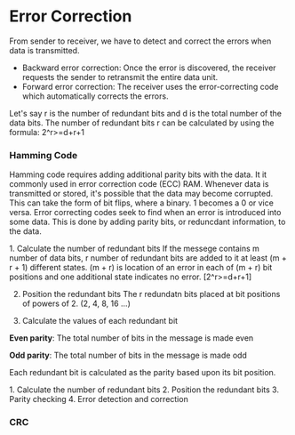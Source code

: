 # Error Correction

From sender to receiver, we have to detect and correct the errors when data is transmitted.

- Backward error correction: Once the error is discovered, the receiver requests the sender to retransmit the entire data unit.
- Forward error correction: The receiver uses the error-correcting code which automatically corrects the errors.

Let's say r is the number of redundant bits and d is the total number of the data bits. The number of redundant bits r can be calculated by using the formula:
2^r>=d+r+1


### Hamming Code
Hamming code requires adding additional parity bits with the data. It it commonly used in error correction code (ECC) RAM. Whenever data is transmitted or stored, it's possible that the data may become corrupted. This can take the form of bit flips, where a binary. 1 becomes a 0 or vice versa. Error correcting codes seek to find when an error is introduced into some data. This is done by adding parity bits, or reduncdant information, to the data. 

<Encoding>
1. Calculate the number of redundant bits
If the messege contains m number of data bits, r number of redundant bits are added to it at least (m + r + 1) different states. (m + r) is location of an error in each of (m + r) bit positions and one additional state indicates no error. [2^r>=d+r+1]

2. Position the redundant bits
The r redundatn bits placed at bit positions of powers of 2. (2, 4, 8, 16 ...) 

3. Calculate the values of each redundant bit

**Even parity**: The total number of bits in the message is made even

**Odd parity**: The total number of bits in the message is made odd

Each redundant bit is calculated as the parity based upon its bit position. 

<Decoding>
1. Calculate the number of redundant bits
2. Position the redundant bits
3. Parity checking
4. Error detection and correction


### CRC
